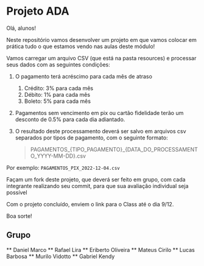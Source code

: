 # Projeto ADA

Olá, alunos!

Neste repositório vamos desenvolver um projeto em que vamos colocar em prática tudo o que estamos vendo nas aulas deste módulo!

Vamos carregar um arquivo CSV (que está na pasta resources) e processar seus dados com as seguintes condições:

1. O pagamento terá acréscimo para cada mês de atraso
    1. Crédito: 3% para cada mês
    2. Débito: 1% para cada mês
    3. Boleto: 5% para cada mês

2. Pagamentos sem vencimento em pix ou cartão fidelidade terão um desconto de 0.5% para cada dia adiantado.

3. O resultado deste processamento deverá ser salvo em arquivos csv separados por tipos de pagamento, com o seguinte formato:
   >PAGAMENTOS_{TIPO_PAGAMENTO}_{DATA_DO_PROCESSAMENTO_YYYY-MM-DD}.csv

Por exemplo: `PAGAMENTOS_PIX_2022-12-04.csv`

Façam um fork deste projeto, que deverá ser feito em grupo, com cada integrante realizando seu commit, para que sua avaliação individual seja possível

Com o projeto concluído, enviem o link para o Class até o dia 9/12.

Boa sorte!

## Grupo 
** Daniel Marco
** Rafael  Lira
** Eriberto Oliveira 
** Mateus Cirilo
** Lucas Barbosa
** Murilo Vidotto
** Gabriel Kendy

